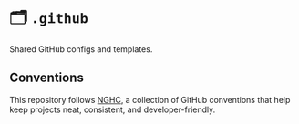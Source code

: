 # 🗂️ `.github`

Shared GitHub configs and templates.

## Conventions

This repository follows [NGHC](https://github.com/Norbiros/gh-conventions), a collection of GitHub conventions that help
keep projects neat, consistent, and developer-friendly.